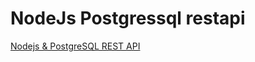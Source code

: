 # NodeJs Postgressql restapi

[Nodejs & PostgreSQL REST API](https://www.youtube.com/watch?v=OtxEG8TIEcE)